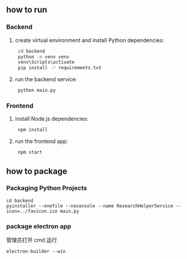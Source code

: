 ## how to run

### Backend

1. create virtual environment and install Python dependencies:
   ```bash
    cd backend
    python -m venv venv
    venv\Scripts\activate
    pip install -r requirements.txt
   ```
2. run the backend service:
   ```bash
    python main.py
   ```

### Frontend

1. install Node.js dependencies:
   ```bash
    npm install
   ```
2. run the frontend app:
   ```bash
    npm start
   ```

## how to package

### Packaging Python Projects

```
cd backend
pyinstaller --onefile --noconsole --name ResearchHelperService --icon=../favicon.ico main.py
```

### package electron app

管理员打开 cmd 运行

```
electron-builder --win
```
